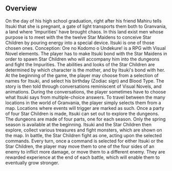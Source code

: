 ## Overview

On the day of his high school graduation, right after his friend Mahiru tells Itsuki that she is pregnant, a gate of light transports them both to Granvania, a land where 'Impurities' have brought chaos. In this land exist men whose purpose is to meet with the the twelve Star Maidens to conceive Star Children by pouring energy into a special device. Itsuki is one of those chosen ones. Conception: Ore no Kodomo o Undekure! is a RPG with Visual Novel elements. The player has to make Itsuki bond with the Star Maidens in order to spawn Star Children who will accompany him into the dungeons and fight the Impurities. The abilities and looks of the Star Children are determined by which character is the mother, and by Itsuki's bond with her. At the beginning of the game, the player may choose from a selection of names for Itsuki, and select his birthday (Zodiac sign) and Blood Type. The story is then told through conversations reminiscent of Visual Novels, and animations. During the conversations, the player sometimes have to choose what Itsuki says from multiple-choice answers. To travel between the many locations in the world of Granvania, the player simply selects them from a map. Locations where events will trigger are marked as such. Once a party of four Star Children is made, Itsuki can set out to explore the dungeons. The dungeons are made of four parts, one for each season. Only the spring season is available at the beginning. Itsuki and the Star Children then explore, collect various treasures and fight monsters, which are shown on the map. In battle, the Star Children fight as one, acting upon the selected commands. Every turn, once a command is selected for either Itsuki or the Star Children, the player may move them to one of the four sides of an enemy to inflict more damage, or move them to a different enemy. They are rewarded experience at the end of each battle, which will enable them to eventually grow stronger.
